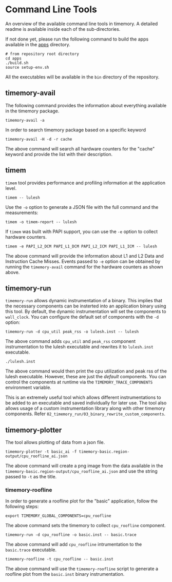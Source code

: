 # Command Line Tools

An overview of the available command line tools in timemory.
A detailed readme is available inside each of the sub-directories.

If not done yet, please run the following command to build the apps available in the [apps](../../apps/README.md) directory.

```console
# from repository root directory
cd apps
./build.sh
source setup-env.sh
```

All the executables will be available in the `bin` directory of the repository.

## timemory-avail

The following command provides the information about everything available in the timemory package.

```console
timemory-avail -a
```

In order to search timemory package based on a specific keyword

```console
timemory-avail -H -d -r cache
```

The above command will search all hardware counters for the "cache" keyword and provide the list with their description.

## timem

`timem` tool provides performance and profiling information at the application level.

```console
timem -- lulesh
```

Use the `-o` option to generate a JSON file with the full command and the measurements:

```console
timem -o timem-report -- lulesh
```

If `timem` was built with PAPI support, you can use the `-e` option to collect hardware counters.

```console
timem -e PAPI_L2_DCM PAPI_L1_DCM PAPI_L2_ICM PAPI_L1_ICM -- lulesh
```

The above command will provide the information about L1 and L2 Data and Instruction Cache Misses.
Events passed to `-e` option can be obtained by running the `timemory-avail` command for the hardware counters as shown above.

## timemory-run

`timemory-run` allows dynamic instrumentation of a binary. This implies that the necessary components can be insterted into an application binary using this tool.
By default, the dynamic instrumentation will set the components to `wall_clock`. You can configure the default set of components with the `-d` option:

```console
timemory-run -d cpu_util peak_rss -o lulesh.inst -- lulesh
```

The above command adds `cpu_util` and `peak_rss` component instrumentation to the lulesh executable and rewrites it to `lulesh.inst` executable.

```console
./lulesh.inst
```

The above command would then print the cpu utilization and peak rss of the lulesh executable.
However, these are just the _default_ components. You can control the components at runtime via the `TIMEMORY_TRACE_COMPONENTS` environment variable.

This is an extremely useful tool which allows different instrumentations to be added to an executable and saved individually for later use.
The tool also allows usage of a custom instrumentation library along with other timemory components. Refer `02_timemory_run/03_binary_rewrite_custom_components`.

## timemory-plotter

The tool allows plotting of data from a json file.

```console
timemory-plotter -t basic_ai -f timemory-basic.region-output/cpu_roofline_ai.json
```

The above command will create a png image from the data available in the `timemory-basic.region-output/cpu_roofline_ai.json` and use the string passed to `-t` as the title.

### timemory-roofline

In order to generate a roofline plot for the "basic" application, follow the following steps:

```console
export TIMEMORY_GLOBAL_COMPONENTS=cpu_roofline
```

The above command sets the timemory to collect `cpu_roofline` component.

```console
timemory-run -d cpu_roofline -o basic.inst -- basic.trace
```

The above command will add `cpu_roofline` intrumentation to the `basic.trace` executable.

```console
timemory-roofline -t cpu_roofline -- basic.inst
```

The above command will use the `timemory-roofline` script to generate a roofline plot from the `basic.inst` binary instrumentation.
